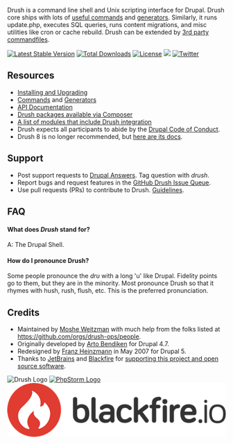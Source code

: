 Drush is a command line shell and Unix scripting interface for Drupal. Drush core ships with lots of [useful commands](commands/all.md) and [generators](generators/all.md). Similarly, it runs update.php, executes SQL queries, runs content  migrations, and misc utilities like cron or cache rebuild. Drush can be extended by [3rd party commandfiles](https://www.drupal.org/project/project_module?f[2]=im_vid_3%3A4654).

[![Latest Stable Version](https://poser.pugx.org/drush/drush/v/stable.png)](https://packagist.org/packages/drush/drush) [![Total Downloads](https://poser.pugx.org/drush/drush/downloads.png)](https://packagist.org/packages/drush/drush) [![License](https://poser.pugx.org/drush/drush/license.png)](https://packagist.org/packages/drush/drush) <a href="https://circleci.com/gh/drush-ops/drush"><img src="https://circleci.com/gh/drush-ops/drush.svg?style=shield"></a> [![Twitter](https://img.shields.io/badge/Twitter-%40DrushCli-blue.svg)](https://twitter.com/intent/user?screen_name=DrushCli)

Resources
-----------
* [Installing and Upgrading](install.md)
* [Commands](commands/all.md) and [Generators](generators/all.md)
* [API Documentation](https://www.drush.org/api)
* [Drush packages available via Composer](https://packagist.org/search/?type=drupal-drush)
* [A list of modules that include Drush integration](https://www.drupal.org/project/project_module?f[2]=im_vid_3%3A4654&solrsort=ds_project_latest_release+desc)
* Drush expects all participants to abide by the [Drupal Code of Conduct](https://www.drupal.org/dcoc).
* Drush 8 is no longer recommended, but [here are its docs](https://docs.drush.org/en/8.x/install/).

Support
-----------
* Post support requests to [Drupal Answers](http://drupal.stackexchange.com/questions/tagged/drush). Tag question with _drush_.
* Report bugs and request features in the [GitHub Drush Issue Queue](https://github.com/drush-ops/drush/issues).
* Use pull requests (PRs) to contribute to Drush. [Guidelines](contribute/CONTRIBUTING.md).

FAQ
------

#### What does *Drush* stand for?
A: The Drupal Shell.

#### How do I pronounce Drush?
Some people pronounce the *dru* with a long 'u' like Dr*u*pal. Fidelity points
go to them, but they are in the minority. Most pronounce Drush so that it
rhymes with hush, rush, flush, etc. This is the preferred pronunciation.

Credits
-----------

* Maintained by [Moshe Weitzman](http://drupal.org/moshe) with much help from the folks listed at https://github.com/orgs/drush-ops/people.
* Originally developed by [Arto Bendiken](http://bendiken.net) for Drupal 4.7.
* Redesigned by [Franz Heinzmann](http://unbiskant.org) in May 2007 for Drupal 5.
* Thanks to [JetBrains](https://www.jetbrains.com) and [Blackfire](https://www.blackfire.io) for [supporting this project and open source software](https://www.jetbrains.com/buy/opensource/).

![Drush Logo](drush_logo-black.png)
[![PhpStorm Logo](misc/icon_PhpStorm.png)](https://www.jetbrains.com/phpstorm/)
[![Blackfire.io Logo](../misc/icon_Blackfireio.png)](https://www.blackfire.io)
